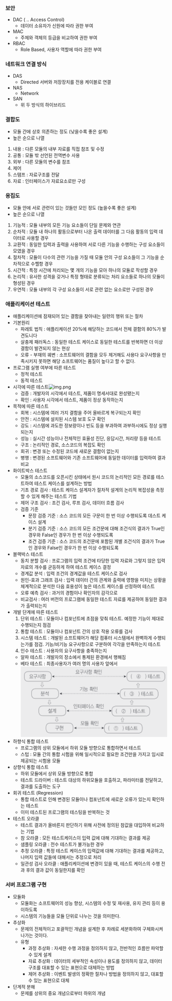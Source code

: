 ### 보안
- DAC ( .. Access Control)
    - 데이터 소유자가 신원에 따라 권한 부여
- MAC
    - 주체와 객체의 등급을 비교하여 권한 부여
- RBAC
    - Role Based, 사용자 역할에 따라 권한 부여

### 네트워크 연결 방식
- DAS
    - Directed 서버와 저장장치를 전용 케이블로 연결
- NAS
    - Network
- SAN
    - 위 두 방식의 하이브리드

### 결합도
- 모듈 간에 상호 의존하는 정도 (낮을수록 좋은 설계)
- 높은 순으로 나열
1. 내용 : 다른 모듈의 내부 자료를 직접 참조 및 수정
2. 공통 : 모듈 밖 선언된 전역변수 사용
3. 외부 : 다른 모듈의 변수를 참조
4. 제어
5. 스탬프 : 자료구조를 전달
6. 자료 : 인터페이스가 자료요소로만 구성

### 응집도
- 모듈 안에 서로 관련이 있는 것들만 모인 정도 (높을수록 좋은 설계)
- 높은 순으로 나열
1. 기능적 : 모듈 내부의 모든 기능 요소들이 단일 문제와 연관
2. 순차적 : 모듈 내 하나의 활동으로부터 나온 출력 데이터를 그 다음 활동의 입력 데이터로 사용할 경우
3. 교환적 : 동일한 입력과 출력을 사용하여 서로 다른 기능을 수행하는 구성 요소들이 모였을 경우
4. 절차적 : 모듈이 다수의 관련 기능을 가질 때 모듈 안의 구성 요소들이 그 기능을 순차적으로 수핼항 경우
5. 시간적 : 특정 시간에 처리되는 몇 개의 기능을 모아 하나의 모듈로 작성할 경우
6. 논리적 : 유사한 성격을 갖거나 특정 형태로 분류되는 처리 요소들로 하나의 모듈이 형성된 경우
7. 우연적 : 모듈 내부의 각 구성 요소들이 서로 관련 없는 요소로만 구성된 경우

### 애플리케이션 테스트
- 애플리케이션에 잠재되어 있는 결함을 찾아내는 일련의 행위 또는 절차
- 기본원리
    - 파레토 법칙 : 애플리케이션 20%에 해당하는 코드에서 전체 결함의 80%가 발견도니다
    - 살충제 패러독스 : 동일한 테스트 케이스로 동일한 테스트를 반복하면 더 이상 결함이 발견되지 않는 현상
    - 오류 - 부재의 궤변 : 소프트웨어의 결함을 모두 제거해도 사용다 요구사항을 만족시키지 못하면 해당 소프트웨어는 품질이 높다고 할 수 없다.
- 프로그램 실행 여부에 따른 테스트
    - 정적 테스트
    - 동적 테스트
- 시각에 따른 테스트![img.png](img/img.png)
    - 검증 : 개발자의 시각에서 테스트, 제품이 명세서대로 완성됐는지
    - 확인 : 사용자 시각에서 테스트, 제품이 정상 동작하는지
- 목적에 따른 테스트
    - 회복 : 시스템에 여러 가지 결함을 주어 올바르게 복구되는지 확인
    - 안전 : 시스템에 설치된 시스템 보호 도구 확인
    - 강도 : 시스템에 과도한 정보량이나 빈도 등을 부과하여 과부하시에도 정상 실행되는지
    - 성능 : 실시간 성능이나 전체적인 효율성 진단, 응답시간, 처리량 등을 테스트
    - 구조 : 논리적인 경로, 소스코드의 복잡도 확인
    - 회귀 : 변경 또는 수정된 코드에 새로운 결함이 없는지
    - 병행 : 변경된 소프트웨어와 기존 소프트웨어에 동일한 데이터를 입력하여 결과 비교
- 화이트박스 테스트
    - 모듈의 소스코드를 오픈시킨 상태에서 원시 코드의 논리적인 모든 경로를 테스트하여 테스트 케이스를 설계하는 방법
    - 기초 경로 검사 : 테스트 케이스 설계자가 절차적 설계의 논리적 복잡성을 측정할 수 있게 해주는 테스트 기법
    - 제어 구조 검사 : 조건 검사, 루프 검사, 데이터 흐름 검사 
    - 검증 기준
      - 문장 검증 기준 : 소스 코드의 모든 구문이 한 번 이상 수행되도록 데스트 케이스 설계
      - 분기 검증 기준 : 소스 코드의 모든 조건문에 대해 조건식의 결과가 True인 경우와 False인 경우가 한 번 이상 수행되도록
      - 조건 검증 기준 : 소스 코드의 조건문에 포함된 개별 조건식의 결과가  True인 경우와 False인 경우가 한 번 이상 수행되도록
- 블랙박스 테스트
    - 동치 분할 검사 : 프로그램의 입력 조건에 타당한 입력 자료와 그렇지 않은 입력 자료의 개수를 균등하게 하여 테스트 케이스 결정
    - 경계값 분석 : 입력 조건의 경계값을 테스트 케이스로 검사 
    - 원인-효과 그래프 검사 : 입력 데이터 간의 관계와 출력에 영향을 미치는 상황을 체계적으로 분석한 다음 효용성이 높은 테스트 케이스를 선정하여 테스트
    - 오류 예측 검사 : 과거의 경험이나 확인자의 감각으로 
    - 비교검사 : 여러 버전의 프로그램에 동일한 테스트 자료를 제공하여 동일한 결과가 출력되는지 
- 개발 단계에 따른 테스트
  1. 단위 테스트 : 모듈이나 컴포넌트에 초점을 맞춰 테스트. 예정한 기능이 제대로 수행되는지 점검
  2. 통합 테스트 : 모듈이나 컴포넌트 간의 상호 작용 오류를 검사 
  3. 시스템 테스트 : 개발된 소프트웨어가 해당 컴퓨터 시스템에서 완벽하게 수행되는가를 점검. 기능/비기능 요구사항으로 구분하여 각각을 만족하는지 테스트
  4. 인수 테스트 : 사용자의 요구사항을 충족하는지 
    - 알파 테스트 : 개발자의 장소에서 통제된 환경에서 행해짐
    - 베타 테스트 : 최종사용자가 여러 명의 사용자 앞에서 
![img](./img/소프트웨어생명주기의_V모델.png)
- 하향식 통합 테스트
  - 프로그램의 상위 모듈에서 하위 모듈 방향으로 통합하면서 테스트
  - 스텁 : 모듈 간의 통합 시험을 위해 일시적으로 필요한 조건만을 가지고 임시로 제공되는 시험용 모듈
- 상향식 통합 테스트
  - 하위 모듈에서 상위 모듈 방향으로 통합 
  - 테스트 드라이버 : 테스트 대상의 하위모듈을 호출하고, 파라미터를 전달하고, 결과를 도출하는 도구 
- 회귀 테스트 (Regression)
  - 통합 테스트로 인해 변경된 모듈이나 컴포넌트에 새로운 오류가 있는지 확인하는 테스트 
  - 이미 테스트된 프로그램의 테스팅을 반복하는 것 
- 테스트 오라클
  - 테스트 결과가 올바른지 판단하기 위해 사전에 정의된 참값을 대입하여 비교하는 기법 
  - 참 오라클 : 모든 테스트케이스이 입력 값에 대해 기대하는 결과를 제공
  - 샘플링 오라클 : 전수 테스트가 불가능한 경우 
  - 추정 오라클 : 특정 테스트 케이스의 입력값에 대해 기대하는 결과를 제공하고, 나머지 입력 값들에 대해서는 추정으로 처리
  - 일관성 검사 오라클 : 애플리케이션에 변경이 있을 때, 테스트 케이스의 수행 전과 후의 결과 값이 동일한지를 확인

### 서버 프로그램 구현 
- 모듈화
  - 모듈화는 소프트웨어의 성능 향상, 시스템의 수정 및 재사용, 유지 관리 등이 용이하도록
  - 시스템의 기능들을 모듈 단위로 나누는 것을 의미한다.
- 추상화
  - 문제의 전체적이고 포괄적인 개념을 설계한 후 차례로 세분화하여 구체화시켜 나가는 것이다.
  - 유형
    - 과정 추상화 : 자세한 수행 과정을 정의하지 않고, 전반적인 흐름만 파악할 수 있게 설계
    - 자료 추상화 : 데이터의 세부적인 속성이나 용도를 정의하지 않고, 데이터 구조를 대표할 수 있는 표현으로 대체하는 방법
    - 제어 추상화 : 이벤트 발생의 정확한 절차나 방법을 정의하지 않고, 대표할 수 있는 표현으로 대체
- 단계적 분해
  - 문제를 상위의 중요 개념으로부터 하위의 개념